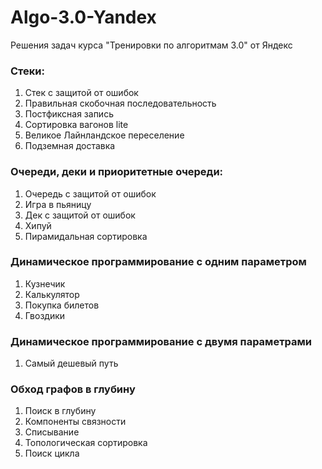 # Algo-3.0-Yandex
Решения задач курса "Тренировки по алгоритмам 3.0" от Яндекс
### Стеки:
1. Стек с защитой от ошибок
2. Правильная скобочная последовательность
3. Постфиксная запись
4. Сортировка вагонов lite
5. Великое Лайнландское переселение
6. Подземная доставка
### Очереди, деки и приоритетные очереди:
1. Очередь с защитой от ошибок
2. Игра в пьяницу
3. Дек с защитой от ошибок
4. Хипуй
5. Пирамидальная сортировка
###	Динамическое программирование с одним параметром
1. Кузнечик
2. Калькулятор
3. Покупка билетов
4. Гвоздики
### Динамическое программирование с двумя параметрами
1. Самый дешевый путь
### Обход графов в глубину
1. Поиск в глубину
2. Компоненты связности
3. Списывание
4. Топологическая сортировка
5. Поиск цикла
